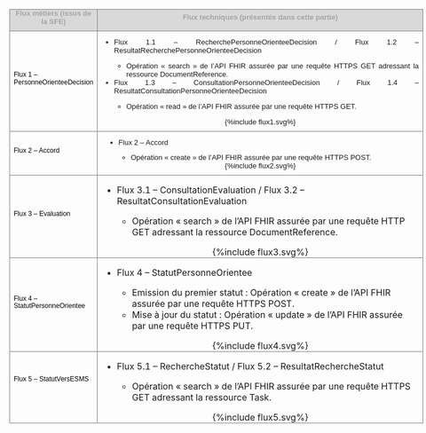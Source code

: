 
<table style="width: 5.6e+2pt;margin-left:-14.6pt;border-collapse:collapse;border:none;">
    <tbody>
        <tr>
            <td style="width:70.9pt;border:solid gray 1.0pt;background:#D9D9D9;padding:0cm 5.4pt 0cm 5.4pt;">
                <p style='margin-top:0cm;margin-right:0cm;margin-bottom:6.0pt;margin-left:0cm;text-align:center;line-height:115%;font-size:13px;font-family:"Arial",sans-serif;'><strong><span style="color:#A5A5A5;">Flux m&eacute;tiers (issus de la SFE)</span></strong></p>
            </td>
            <td style="width:489.05pt;border:solid gray 1.0pt;border-left:none;background:#D9D9D9;padding:0cm 5.4pt 0cm 5.4pt;">
                <p style='margin-top:0cm;margin-right:0cm;margin-bottom:6.0pt;margin-left:0cm;text-align:center;line-height:115%;font-size:13px;font-family:"Arial",sans-serif;'><strong><span style="color:#A5A5A5;">Flux techniques (pr&eacute;sent&eacute;s dans cette partie)</span></strong></p>
            </td>
        </tr>
        <tr>
            <td style="width:70.9pt;border-top:none;border-left:solid gray 1.0pt;border-bottom:none;border-right:solid gray 1.0pt;padding:0cm 5.4pt 0cm 5.4pt;">
                <p style='margin-top:0cm;margin-right:0cm;margin-bottom:6.0pt;margin-left:0cm;text-align:left;line-height:115%;font-size:13px;font-family:"Arial",sans-serif;'><span style="font-size:12px;line-height:115%;color:black;">Flux 1 &ndash; PersonneOrienteeDecision</span></p>
            </td>
            <td style="width:489.05pt;border-top:none;border-left:none;border-bottom:solid gray 1.0pt;border-right:solid gray 1.0pt;padding:0cm 5.4pt 0cm 5.4pt;">
                <div style='margin-top:0cm;margin-right:0cm;margin-bottom:6.0pt;margin-left:0cm;text-align:justify;line-height:115%;font-size:13px;font-family:"Arial",sans-serif;'>
                    <ul>
                        <li>Flux 1.1 &ndash; RecherchePersonneOrienteeDecision / Flux 1.2 &ndash; ResultatRecherchePersonneOrienteeDecision</li>                            
                                <ul>
                                    <li>Op&eacute;ration &laquo;&nbsp;search&nbsp;&raquo; de l&rsquo;API FHIR assur&eacute;e par une requ&ecirc;te HTTPS GET adressant la ressource DocumentReference.</li>
                                </ul>                       
                        <li>Flux 1.3 &ndash; ConsultationPersonneOrienteeDecision / Flux 1.4 &ndash; ResultatConsultationPersonneOrienteeDecision</li>
                                <ul>
                                    <li>Op&eacute;ration &laquo;&nbsp;read&nbsp;&raquo; de l&rsquo;API FHIR assur&eacute;e par une requ&ecirc;te HTTPS GET.</li>
                                </ul>   
                    </ul>
                    <div style="text-align:center;"> {%include flux1.svg%} </div>
                </div>
            </td>
        </tr>
        <tr>
            <td style="width:70.9pt;border:solid gray 1.0pt;padding:0cm 5.4pt 0cm 5.4pt;">
                <p style='margin-top:0cm;margin-right:0cm;margin-bottom:6.0pt;margin-left:0cm;text-align:left;line-height:115%;font-size:13px;font-family:"Arial",sans-serif;'><span style="font-size:12px;line-height:115%;color:black;">Flux 2 &ndash; Accord</span></p>
            </td>
            <td style="width:489.05pt;border-top:none;border-left:none;border-bottom:solid gray 1.0pt;border-right:solid gray 1.0pt;padding:0cm 5.4pt 0cm 5.4pt;">
                <div style='margin-top:0cm;margin-right:0cm;margin-bottom:6.0pt;margin-left:0cm;text-align:justify;line-height:115%;font-size:13px;font-family:"Arial",sans-serif;'>
                    <ul style="margin-bottom:0cm;list-style-type: disc;margin-left:8px;">
                        <li style='margin-top:0cm;margin-right:0cm;margin-bottom:6.0pt;margin-left:0cm;text-align:justify;line-height:115%;font-size:13px;font-family:"Arial",sans-serif;'><span style="line-height:115%;">Flux 2 &ndash; Accord&nbsp;</span></li>
                                <ul>
                                    <li>Op&eacute;ration &laquo;&nbsp;create&nbsp;&raquo; de l&rsquo;API FHIR assur&eacute;e par une requ&ecirc;te HTTPS POST.</li>
                                </ul>                        
                    </ul>
                    <div style="text-align:center;"> {%include flux2.svg%} </div>
                </div>
            </td>
        </tr>
        <tr>
            <td style="width:70.9pt;border:solid gray 1.0pt;border-top:none;padding:0cm 5.4pt 0cm 5.4pt;">
                <p style='margin-top:0cm;margin-right:0cm;margin-bottom:6.0pt;margin-left:0cm;text-align:left;line-height:115%;font-size:13px;font-family:"Arial",sans-serif;'><span style="font-size:12px;line-height:115%;color:black;">Flux 3 &ndash; Evaluation</span></p>
            </td>
            <td style="width:489.05pt;border-top:none;border-left:none;border-bottom:solid gray 1.0pt;border-right:solid gray 1.0pt;padding:0cm 5.4pt 0cm 5.4pt;">
                    <ul>
                        <li>Flux 3.1 &ndash; ConsultationEvaluation / Flux 3.2 &ndash; ResultatConsultationEvaluation</li>
                            <ul>
                            <li>Op&eacute;ration &laquo;&nbsp;search&nbsp;&raquo; de l&rsquo;API FHIR assur&eacute;e par une requ&ecirc;te HTTP GET adressant la ressource DocumentReference.</li>
                            </ul> 
                    </ul>
                    <div style="text-align:center;"> {%include flux3.svg%} </div>
            </td>
        </tr>
        <tr>
            <td style="width:70.9pt;border:solid gray 1.0pt;border-top:none;padding:0cm 5.4pt 0cm 5.4pt;">
                <p style='margin-top:0cm;margin-right:0cm;margin-bottom:6.0pt;margin-left:0cm;text-align:left;line-height:115%;font-size:13px;font-family:"Arial",sans-serif;'><span style="font-size:12px;line-height:115%;color:black;">Flux 4 &ndash; StatutPersonneOrientee</span></p>
            </td>
            <td style="width:489.05pt;border-top:none;border-left:none;border-bottom:solid gray 1.0pt;border-right:solid gray 1.0pt;padding:0cm 5.4pt 0cm 5.4pt;">
                    <ul>
                        <li>Flux 4 &ndash; StatutPersonneOrientee&nbsp;</li>
                                <ul>
                                    <li>Emission du premier statut&nbsp;: Op&eacute;ration &laquo;&nbsp;create&nbsp;&raquo; de l&rsquo;API FHIR assur&eacute;e par une requ&ecirc;te HTTPS POST.</li>
                                    <li>Mise &agrave; jour du statut&nbsp;: Op&eacute;ration &laquo;&nbsp;update&nbsp;&raquo; de l&rsquo;API FHIR assur&eacute;e par une requ&ecirc;te HTTPS PUT.&nbsp;</li>
                                </ul>
                    </ul>
                    <div style="text-align:center;"> {%include flux4.svg%} </div>
            </td>
        </tr>
        <tr>
            <td style="width:70.9pt;border:solid gray 1.0pt;border-top:none;padding:0cm 5.4pt 0cm 5.4pt;">
                <p style='margin-top:0cm;margin-right:0cm;margin-bottom:6.0pt;margin-left:0cm;text-align:left;line-height:115%;font-size:13px;font-family:"Arial",sans-serif;'><span style="font-size:12px;line-height:115%;color:black;">Flux 5 &ndash; StatutVersESMS</span></p>
                <p style='margin-top:0cm;margin-right:0cm;margin-bottom:6.0pt;margin-left:0cm;text-align:left;line-height:115%;font-size:13px;font-family:"Arial",sans-serif;'><span style="font-size:12px;line-height:115%;color:black;">&nbsp;</span></p>
            </td>
            <td style="width:489.05pt;border-top:none;border-left:none;border-bottom:solid gray 1.0pt;border-right:solid gray 1.0pt;padding:0cm 5.4pt 0cm 5.4pt;">
                    <ul>
                        <li>Flux 5.1 &ndash; RechercheStatut / Flux 5.2 &ndash; ResultatRechercheStatut</li>
                                <ul>
                                    <li>Op&eacute;ration &laquo;&nbsp;search&nbsp;&raquo; de l&rsquo;API FHIR assur&eacute;e par une requ&ecirc;te HTTPS GET adressant la ressource Task.</li>
                                </ul>
                    </ul>
                    <div style="text-align:center;"> {%include flux5.svg%} </div>
            </td>
        </tr>
    </tbody>
</table>